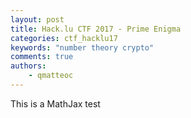```yaml
---
layout: post
title: Hack.lu CTF 2017 - Prime Enigma
categories: ctf_hacklu17
keywords: "number theory crypto"
comments: true
authors:
    - qmatteoc
---
```

<script type="text/javascript" async
  src="https://cdn.mathjax.org/mathjax/2.7-latest/MathJax.js?config=TeX-MML-AM_CHTML">
</script>
This is a MathJax test
